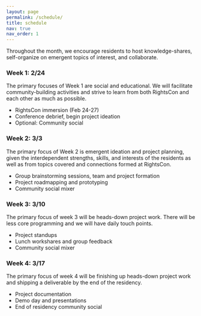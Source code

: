 ```yaml
---
layout: page
permalink: /schedule/
title: schedule
nav: true
nav_order: 1
---
```


Throughout the month, we encourage residents to host knowledge-shares, self-organize on emergent topics of interest, and collaborate.

### Week 1: 2/24

The primary focuses of Week 1 are social and educational. We will facilitate community-building activities and strive to learn from both RightsCon and each other as much as possible.
- RightsCon immersion (Feb 24-27)
- Conference debrief, begin project ideation
- Optional: Community social 

### Week 2: 3/3

The primary focus of Week 2 is emergent ideation and project planning, given the interdependent strengths, skills, and interests of the residents as well as from topics covered and connections formed at RightsCon.

- Group brainstorming sessions, team and project formation
- Project roadmapping and prototyping 
- Community social mixer

### Week 3: 3/10

The primary focus of week 3 will be heads-down project work. There will be less core programming and we will have daily touch points.

- Project standups
- Lunch workshares and group feedback
- Community social mixer

### Week 4: 3/17

The primary focus of week 4 will be finishing up heads-down project work and shipping a deliverable by the end of the residency.

- Project documentation
- Demo day and presentations
- End of residency community social
